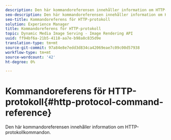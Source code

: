 ```yaml
---
description: Den här kommandoreferensen innehåller information om HTTP-protokollkommandon.
seo-description: Den här kommandoreferensen innehåller information om HTTP-protokollkommandon.
seo-title: Kommandoreferens för HTTP-protokoll
solution: Experience Manager
title: Kommandoreferens för HTTP-protokoll
topic: Dynamic Media Image Serving - Image Rendering API
uuid: ff94bf6a-21b5-4118-aa7e-b98a8c835d9e
translation-type: tm+mt
source-git-commit: 97a84e8e7edd3d834ca42069eae7c09c00d57938
workflow-type: tm+mt
source-wordcount: '42'
ht-degree: 0%

---
```



# Kommandoreferens för HTTP-protokoll{#http-protocol-command-reference}

Den här kommandoreferensen innehåller information om HTTP-protokollkommandon.

